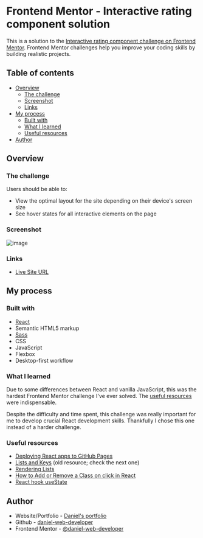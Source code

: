 # Frontend Mentor - Interactive rating component solution

This is a solution to the [Interactive rating component challenge on Frontend Mentor](https://www.frontendmentor.io/challenges/interactive-rating-component-koxpeBUmI). Frontend Mentor challenges help you improve your coding skills by building realistic projects. 

## Table of contents

- [Overview](#overview)
  - [The challenge](#the-challenge)
  - [Screenshot](#screenshot)
  - [Links](#links)
- [My process](#my-process)
  - [Built with](#built-with)
  - [What I learned](#what-i-learned)
  - [Useful resources](#useful-resources)
- [Author](#author)

## Overview

### The challenge

Users should be able to:

- View the optimal layout for the site depending on their device's screen size
- See hover states for all interactive elements on the page

### Screenshot

![image](https://github.com/daniel-web-developer/react-interactive-rating-component/assets/107224353/0d658b87-4269-4ead-b012-81148ba40e20)

### Links

- [Live Site URL](https://daniel-web-developer.github.io/react-interactive-rating-component/)

## My process

### Built with

- [React](https://react.dev/)
- Semantic HTML5 markup
- [Sass](https://sass-lang.com/)
- CSS
- JavaScript
- Flexbox
- Desktop-first workflow

### What I learned

Due to some differences between React and vanilla JavaScript, this was the hardest Frontend Mentor challenge I've ever solved. The [useful resources](#useful-resources) were indispensable.

Despite the difficulty and time spent, this challenge was really important for me to develop crucial React development skills. Thankfully I chose this one instead of a harder challenge.

### Useful resources

- [Deploying React apps to GitHub Pages](https://blog.logrocket.com/deploying-react-apps-github-pages/)
- [Lists and Keys](https://legacy.reactjs.org/docs/lists-and-keys.html) (old resource; check the next one)
- [Rendering Lists](https://react.dev/learn/rendering-lists)
- [How to Add or Remove a Class on click in React](https://bobbyhadz.com/blog/react-add-remove-class-on-click)
- [React hook useState](https://react.dev/reference/react/useState)

## Author

- Website/Portfolio - [Daniel's portfolio](https://danieldevelops.tech/)
- Github - [daniel-web-developer](https://github.com/daniel-web-developer)
- Frontend Mentor - [@daniel-web-developer](https://www.frontendmentor.io/profile/daniel-web-developer)
